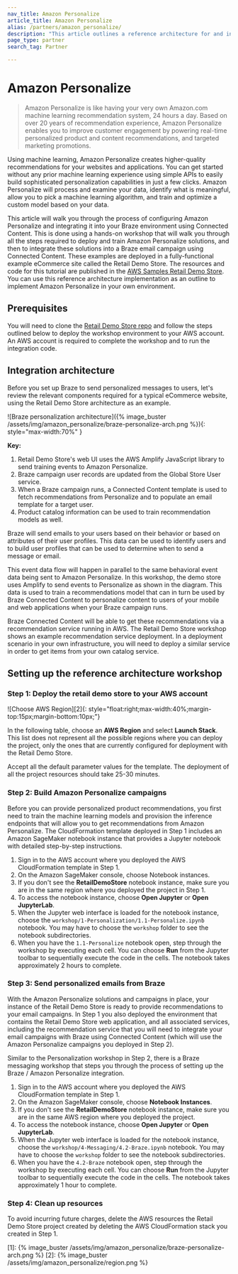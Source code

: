 ```yaml
---
nav_title: Amazon Personalize
article_title: Amazon Personalize
alias: /partners/amazon_personalize/
description: "This article outlines a reference architecture for and integration between Braze and Amazon Personalize."
page_type: partner
search_tag: Partner

---
```


# Amazon Personalize

> Amazon Personalize is like having your very own Amazon.com machine learning recommendation system, 24 hours a day. Based on over 20 years of recommendation experience, Amazon Personalize enables you to improve customer engagement by powering real-time personalized product and content recommendations, and targeted marketing promotions. 

Using machine learning, Amazon Personalize creates higher-quality recommendations for your websites and applications. You can get started without any prior machine learning experience using simple APIs to easily build sophisticated personalization capabilities in just a few clicks. Amazon Personalize will process and examine your data, identify what is meaningful, allow you to pick a machine learning algorithm, and train and optimize a custom model based on your data. 

This article will walk you through the process of configuring Amazon Personalize and integrating it into your Braze environment using Connected Content. This is done using a hands-on workshop that will walk you through all the steps required to deploy and train Amazon Personalize solutions, and then to integrate these solutions into a Braze email campaign using Connected Content. These examples are deployed in a fully-functional example eCommerce site called the Retail Demo Store. The resources and code for this tutorial are published in the [AWS Samples Retail Demo Store](https://github.com/aws-samples/retail-demo-store/). You can use this reference architecture implementation as an outline to implement Amazon Personalize in your own environment.

## Prerequisites

You will need to clone the [Retail Demo Store repo](https://github.com/aws-samples/retail-demo-store/) and follow the steps outlined below to deploy the workshop environment to your AWS account. An AWS account is required to complete the workshop and to run the integration code.

## Integration architecture

Before you set up Braze to send personalized messages to users, let's review the relevant components required for a typical eCommerce website, using the Retail Demo Store architecture as an example.

![Braze personalization architecture]({% image_buster /assets/img/amazon_personalize/braze-personalize-arch.png %}){: style="max-width:70%" }

**Key:**

1. Retail Demo Store's web UI uses the AWS Amplify JavaScript library to send training events to Amazon Personalize. 
2. Braze campaign user records are updated from the Global Store User service.
3. When a Braze campaign runs, a Connected Content template is used to fetch recommendations from Personalize and to populate an email template for a target user. 
4. Product catalog information can be used to train recommendation models as well.

Braze will send emails to your users based on their behavior or based on attributes of their user profiles. This data can be used to identify users and to build user profiles that can be used to determine when to send a message or email. 

This event data flow will happen in parallel to the same behavioral event data being sent to Amazon Personalize. In this workshop, the demo store uses Amplify to send events to Personalize as shown in the diagram. This data is used to train a recommendations model that can in turn be used by Braze Connected Content to personalize content to users of your mobile and web applications when your Braze campaign runs. 

Braze Connected Content will be able to get these recommendations via a recommendation service running in AWS. The Retail Demo Store workshop shows an example recommendation service deployment. In a deployment scenario in your own infrastructure, you will need to deploy a similar service in order to get items from your own catalog service.

## Setting up the reference architecture workshop

### Step 1: Deploy the retail demo store to your AWS account

![Choose AWS Region][2]{: style="float:right;max-width:40%;margin-top:15px;margin-bottom:10px;"}

In the following table, choose an **AWS Region** and select **Launch Stack**. This list does not represent all the possible regions where you can deploy the project, only the ones that are currently configured for deployment with the Retail Demo Store.

Accept all the default parameter values for the template. The deployment of all the project resources should take 25-30 minutes.

### Step 2: Build Amazon Personalize campaigns

Before you can provide personalized product recommendations, you first need to train the machine learning models and provision the inference endpoints that will allow you to get recommendations from Amazon Personalize. The CloudFormation template deployed in Step 1 includes an Amazon SageMaker notebook instance that provides a Jupyter notebook with detailed step-by-step instructions.

1. Sign in to the AWS account where you deployed the AWS CloudFormation template in Step 1.
2. On the Amazon SageMaker console, choose Notebook instances.
3. If you don't see the **RetailDemoStore** notebook instance, make sure you are in the same region where you deployed the project in Step 1.
4. To access the notebook instance, choose **Open Jupyter** or **Open JupyterLab**.
5. When the Jupyter web interface is loaded for the notebook instance, choose the `workshop/1-Personalization/1.1-Personalize.ipynb` notebook. You may have to choose the `workshop` folder to see the notebook subdirectories.
6. When you have the `1.1-Personalize` notebook open, step through the workshop by executing each cell. You can choose **Run** from the Jupyter toolbar to sequentially execute the code in the cells. The notebook takes approximately 2 hours to complete.

### Step 3: Send personalized emails from Braze

With the Amazon Personalize solutions and campaigns in place, your instance of the Retail Demo Store is ready to provide recommendations to your email campaigns. In Step 1 you also deployed the environment that contains the Retail Demo Store web application, and all associated services, including the recommendation service that you will need to integrate your email campaigns with Braze using Connected Content (which will use the Amazon Personalize campaigns you deployed in Step 2). 

Similar to the Personalization workshop in Step 2, there is a Braze messaging workshop that steps you through the process of setting up the Braze / Amazon Personalize integration.

1. Sign in to the AWS account where you deployed the AWS CloudFormation template in Step 1.
2. On the Amazon SageMaker console, choose **Notebook Instances**.
3. If you don't see the **RetailDemoStore** notebook instance, make sure you are in the same AWS region where you deployed the project.
4. To access the notebook instance, choose **Open Jupyter** or **Open JupyterLab**.
5. When the Jupyter web interface is loaded for the notebook instance, choose the `workshop/4-Messaging/4.2-Braze.ipynb` notebook. You may have to choose the `workshop` folder to see the notebook subdirectories.
6. When you have the `4.2-Braze` notebook open, step through the workshop by executing each cell. You can choose **Run** from the Jupyter toolbar to sequentially execute the code in the cells. The notebook takes approximately 1 hour to complete. 

### Step 4: Clean up resources

To avoid incurring future charges, delete the AWS resources the Retail Demo Store project created by deleting the AWS CloudFormation stack you created in Step 1.

[1]: {% image_buster /assets/img/amazon_personalize/braze-personalize-arch.png %}
[2]: {% image_buster /assets/img/amazon_personalize/region.png %}